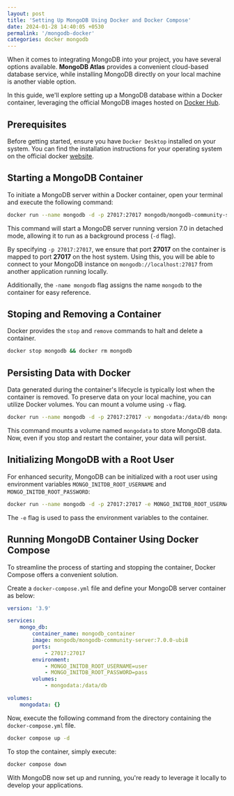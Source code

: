 ```yaml
---
layout: post
title: 'Setting Up MongoDB Using Docker and Docker Compose'
date: 2024-01-28 14:40:05 +0530
permalink: '/mongodb-docker'
categories: docker mongodb
---
```


When it comes to integrating MongoDB into your project, you have several options available. **MongoDB Atlas** provides a convenient cloud-based database service, while installing MongoDB directly on your local machine is another viable option.

In this guide, we'll explore setting up a MongoDB database within a Docker container, leveraging the official MongoDB images hosted on [Docker Hub](https://hub.docker.com/r/mongodb/mongodb-community-server).

## Prerequisites

Before getting started, ensure you have `Docker Desktop` installed on your system. You can find the installation instructions for your operating system on the official docker [website](https://www.docker.com/products/docker-desktop/).

## Starting a MongoDB Container

To initiate a MongoDB server within a Docker container, open your terminal and execute the following command:

```bash
docker run --name mongodb -d -p 27017:27017 mongodb/mongodb-community-server:7.0.0-ubi8
```

This command will start a MongoDB server running version 7.0 in detached mode, allowing it to run as a background process (`-d` flag).

By specifying `-p 27017:27017`, we ensure that port **27017** on the container is mapped to port **27017** on the host system. Using this, you will be able to connect to your MongoDB instance on `mongodb://localhost:27017` from another application running locally.

Additionally, the `-name mongodb` flag assigns the name `mongodb` to the container for easy reference.

## Stoping and Removing a Container

Docker provides the `stop` and `remove` commands to halt and delete a container.

```bash
docker stop mongodb && docker rm mongodb
```

## Persisting Data with Docker

Data generated during the container's lifecycle is typically lost when the container is removed. To preserve data on your local machine, you can utilize Docker volumes. You can mount a volume using `-v` flag.

```bash
docker run --name mongodb -d -p 27017:27017 -v mongodata:/data/db mongodb/ mongodb-community-server:7.0.0-ubi8
```

This command mounts a volume named `mongodata` to store MongoDB data. Now, even if you stop and restart the container, your data will persist.

## Initializing MongoDB with a Root User

For enhanced security, MongoDB can be initialized with a root user using environment variables `MONGO_INITDB_ROOT_USERNAME` and `MONGO_INITDB_ROOT_PASSWORD`:

```bash
docker run --name mongodb -d -p 27017:27017 -e MONGO_INITDB_ROOT_USERNAME=user -e MONGO_INITDB_ROOT_PASSWORD=pass -v mongodata:/data/db mongodb/ mongodb-community-server:7.0.0-ubi8
```

The `-e` flag is used to pass the environment variables to the container.

## Running MongoDB Container Using Docker Compose

To streamline the process of starting and stopping the container, Docker Compose offers a convenient solution.

Create a `docker-compose.yml` file and define your MongoDB server container as below:

```yaml
version: '3.9'

services:
    mongo_db:
        container_name: mongodb_container
        image: mongodb/mongodb-community-server:7.0.0-ubi8
        ports:
            - 27017:27017
        environment:
            - MONGO_INITDB_ROOT_USERNAME=user
            - MONGO_INITDB_ROOT_PASSWORD=pass
        volumes:
            - mongodata:/data/db

volumes:
    mongodata: {}
```

Now, execute the following command from the directory containing the `docker-compose.yml` file.

```bash
docker compose up -d
```

To stop the container, simply execute:

```bash
docker compose down
```

With MongoDB now set up and running, you're ready to leverage it locally to develop your applications.
